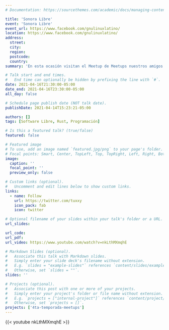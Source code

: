 ```yaml
---
# Documentation: https://sourcethemes.com/academic/docs/managing-content/

title: 'Sonora Libre'
event: 'Sonora Libre'
event_url: https://www.facebook.com/gnulinuxlatino/
location: https://www.facebook.com/gnulinuxlatino/
address:
  street:
  city:
  region:
  postcode:
  country:
summary: 'En esta ocasión visitan el Meetup de Meetups nuestros amigos Iván, Gamaliel y Julio de Sonora Libre, una iniciativa con proyecto de ley que establece la creación, desarrollo, utilización y difusión del Software Libre y de Código Abierto en el Estado de Sonora. Los invitamos para aprender más al respecto.'

# Talk start and end times.
#   End time can optionally be hidden by prefixing the line with `#`.
date: 2021-04-16T21:30:00-05:00
date_end: 2021-04-16T23:30:00-05:00
all_day: false

# Schedule page publish date (NOT talk date).
publishDate: 2021-04-14T15:23:21-05:00

authors: []
tags: [Software Libre, Rust, Programación]

# Is this a featured talk? (true/false)
featured: false

# Featured image
# To use, add an image named `featured.jpg/png` to your page's folder.
# Focal points: Smart, Center, TopLeft, Top, TopRight, Left, Right, BottomLeft, Bottom, BottomRight.
image:
  caption: ''
  focal_point: ''
  preview_only: false

# Custom links (optional).
#   Uncomment and edit lines below to show custom links.
links:
  - name: Follow
    url: https://twitter.com/tuxxy
    icon_pack: fab
    icon: twitter

# Optional filename of your slides within your talk's folder or a URL.
url_slides:

url_code:
url_pdf:
url_video: https://www.youtube.com/watch?v=nkLthMXmqhE

# Markdown Slides (optional).
#   Associate this talk with Markdown slides.
#   Simply enter your slide deck's filename without extension.
#   E.g. `slides = "example-slides"` references `content/slides/example-slides.md`.
#   Otherwise, set `slides = ""`.
slides: ''

# Projects (optional).
#   Associate this post with one or more of your projects.
#   Simply enter your project's folder or file name without extension.
#   E.g. `projects = ["internal-project"]` references `content/project/deep-learning/index.md`.
#   Otherwise, set `projects = []`.
projects: ['4ta-temporada-meetups']
---
```


{{< youtube nkLthMXmqhE >}}
